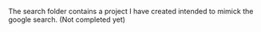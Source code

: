 The search folder contains a project I have created intended to mimick the google search. (Not completed yet)
